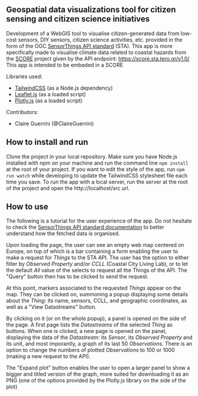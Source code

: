 ## Geospatial data visualizations tool for citizen sensing and citizen science initiatives

Development of a WebGIS tool to visualise citizen-generated data from low-cost sensors, DIY sensors, citizen science activities, etc. provided in the form of the OGC [SensorThings API standard](https://developers.sensorup.com/docs/) (STA). This app is more specifically made to visualise climate data related to coastal hazards from the [SCORE](https://score-eu-project.eu/) project given by the API endpoint: https://score.sta.tero.gr/v1.0/
This app is intended to be embeded in a SCORE 

Libraries used:
* [TailwindCSS](https://tailwindcss.com) (as a Node.js dependency)
* [Leaflet.js](https://leafletjs.com/) (as a loaded script)
* [Plotly.js](https://plotly.com/javascript/) (as a loaded script)

Contributors:

* Claire Guerrini (@ClaireGuerrini)

## How to install and run

Clone the project in your local repository. Make sure you have Node.js installed with npm on your machine and run the command line `npm install` at the root of your project. If you want to edit the style of the app, run `npm run watch` while developing to update the TailwindCSS stylesheet file each time you save. To run the app with a local server, run the server at the root of the project and open the http://localhost/src url.

## How to use

The following is a tutorial for the user experience of the app. Do not hesitate to check the [SensorThings API standard documentation](https://developers.sensorup.com/docs/) to better understand how the fetched data is organised.

Upon loading the page, the user can see an empty web map centered on Europe, on top of which is a bar containing a form enabling the user to make a request for *Things* to the STA API. The user has the option to either filter by *Observed Property* and/or *CCLL* (Coastal City Living Lab), or to let the default *All* value of the selects to request all the Things of the API. The "Query" button then has to be clicked to send the request.

At this point, markers associated to the requested *Things* appear on the map. They can be clicked on, summoning a popup displaying some details about the *Thing*: its name, sensors, CCLL, and geographic coordinates, as well as a "View Datastreams" button.

By clicking on it (or on the whole popup), a panel is opened on the side of the page. A first page lists the *Datastreams* of the selected *Thing* as buttons. When one is clicked, a new page is opened on the panel, displaying the data of the *Datastream*: its *Sensor*, its *Observed Property* and its unit, and most imporantly, a graph of its last 50 *Observations*. There is an option to change the numbers of plotted *Observations* to 100 or 1000 (making a new request to the API). 

The "Expand plot" button enables the user to open a larger panel to show a bigger and titled version of the graph, more suited for downloading it as an PNG (one of the options provided by the Plotly.js library on the side of the plot)

